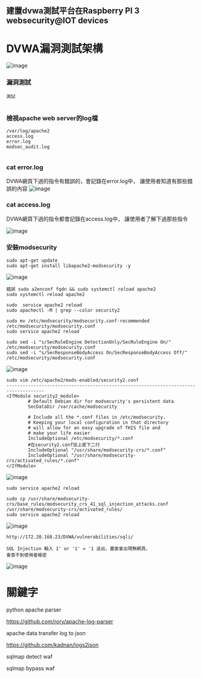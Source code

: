 ## 建置dvwa測試平台在Raspberry PI 3 websecurity@IOT devices

# DVWA漏洞測試架構

![image](https://github.com/JackRuby520/IOTSecurity/blob/master/pic/class/2.jpg)

### 漏洞測試
```
測試


```

### 檢視apache web server的log檔

```
/var/log/apache2
access.log       
error.log       
modsec_audit.log


```


### cat error.log

DVWA網頁下過的指令有錯誤的，會記錄在error.log中，
讓使用者知道有那些錯誤的內容
![image](https://github.com/JackRuby520/IOTSecurity/blob/master/pic/DVMA/error.jpg)

### cat access.log

DVWA網頁下過的指令都會記錄在access.log中，
讓使用者了解下過那些指令

![image](https://github.com/JackRuby520/IOTSecurity/blob/master/pic/DVMA/access.jpg)


### 安裝modsecurity
```
sudo apt-get update
sudo apt-get install libapache2-modsecurity -y
```
![image](https://github.com/JackRuby520/IOTSecurity/blob/master/pic/modsecurity/1.jpg)
```
錯誤 sudo a2enconf fqdn && sudo systemctl reload apache2
sudo systemctl reload apache2

sudo  service apache2 reload
sudo apachectl -M | grep --color security2

sudo mv /etc/modsecurity/modsecurity.conf-recommended /etc/modsecurity/modsecurity.conf
sudo service apache2 reload

sudo sed -i "s/SecRuleEngine DetectionOnly/SecRuleEngine On/" /etc/modsecurity/modsecurity.conf
sudo sed -i "s/SecResponseBodyAccess On/SecResponseBodyAccess Off/" /etc/modsecurity/modsecurity.conf
```

![image](https://github.com/JackRuby520/IOTSecurity/blob/master/pic/modsecurity/2.jpg)

```
sudo vim /etc/apache2/mods-enabled/security2.conf
------------------------------------------------------------------------------------
<IfModule security2_module>
        # Default Debian dir for modsecurity's persistent data
        SecDataDir /var/cache/modsecurity

        # Include all the *.conf files in /etc/modsecurity.
        # Keeping your local configuration in that directory
        # will allow for an easy upgrade of THIS file and
        # make your life easier
        IncludeOptional /etc/modsecurity/*.conf
        #在security2.conf加上底下二行
        IncludeOptional "/usr/share/modsecurity-crs/*.conf"
        IncludeOptional "/usr/share/modsecurity-crs/activated_rules/*.conf"
</IfModule>
```
![image](https://github.com/JackRuby520/IOTSecurity/blob/master/pic/modsecurity/3.jpg)

```
sudo service apache2 reload

sudo cp /usr/share/modsecurity-crs/base_rules/modsecurity_crs_41_sql_injection_attacks.conf /usr/share/modsecurity-crs/activated_rules/
sudo service apache2 reload
```
![image](https://github.com/JackRuby520/IOTSecurity/blob/master/pic/modsecurity/4.jpg)
```
http://172.20.168.23/DVWA/vulnerabilities/sqli/

SQL Injection 輸入 1' or '1' = '1 送出，畫面會出現無網頁，
會查不到使用者帳密
```
![image](https://github.com/JackRuby520/IOTSecurity/blob/master/pic/modsecurity/5.jpg)

# 關鍵字

python apache parser

https://github.com/rory/apache-log-parser

apache data transfer log to json

https://github.com/kadnan/logs2json

sqlmap detect waf

sqlmap bypass waf

